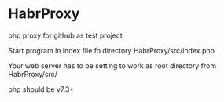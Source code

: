 # HabrProxy
php proxy for github as test project

Start program in index file fo directory HabrProxy/src/index.php

Your web server has to be setting to work as root directory from HabrProxy/src/


php should be v7.3+
